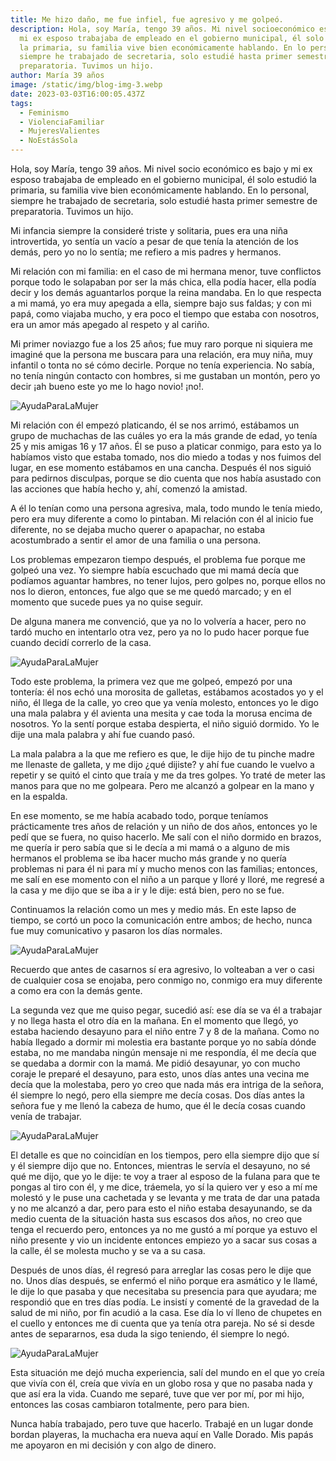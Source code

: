 ```yaml
---
title: Me hizo daño, me fue infiel, fue agresivo y me golpeó.
description: Hola, soy María, tengo 39 años. Mi nivel socioeconómico es bajo y
  mi ex esposo trabajaba de empleado en el gobierno municipal, él solo estudió
  la primaria, su familia vive bien económicamente hablando. En lo personal,
  siempre he trabajado de secretaria, solo estudié hasta primer semestre de
  preparatoria. Tuvimos un hijo.
author: María 39 años
image: /static/img/blog-img-3.webp
date: 2023-03-03T16:00:05.437Z
tags:
  - Feminismo
  - ViolenciaFamiliar
  - MujeresValientes
  - NoEstásSola
---
```


Hola, soy María, tengo 39 años. Mi nivel socio económico es bajo y mi ex esposo trabajaba de empleado en el gobierno municipal, él solo estudió la primaria, su familia vive bien económicamente hablando. En lo personal, siempre he trabajado de secretaria, solo estudié hasta primer semestre de preparatoria. Tuvimos un hijo.

Mi infancia siempre la consideré triste y solitaria, pues era una niña introvertida, yo sentía un vacío a pesar de que tenía la atención de los demás, pero yo no lo sentía; me refiero a mis padres y hermanos.

Mi relación con mi familia: en el caso de mi hermana menor, tuve conflictos porque todo le solapaban por ser la más chica, ella podía hacer, ella podía decir y los demás aguantarlos porque la reina mandaba. En lo que respecta a mi mamá, yo era muy apegada a ella, siempre bajo sus faldas; y con mi papá, como viajaba mucho, y era poco el tiempo que estaba con nosotros, era un amor más apegado al respeto y al cariño.

Mi primer noviazgo fue a los 25 años; fue muy raro porque ni siquiera me imaginé que la persona me buscara para una relación, era muy niña, muy infantil o tonta no sé cómo decirle. Porque no tenía experiencia. No sabía, no tenía ningún contacto con hombres, si me gustaban un montón, pero yo decir ¡ah bueno este yo me lo hago novio! ¡no!.

![AyudaParaLaMujer](/static/img/blog-img-6.webp "AyudaParaLaMujer")

Mi relación con él empezó platicando, él se nos arrimó, estábamos un grupo de muchachas de las cuáles yo era la más grande de edad, yo tenía 25 y mis amigas 16 y 17 años. Él se puso a platicar conmigo, para esto ya lo habíamos visto que estaba tomado, nos dio miedo a todas y nos fuimos del lugar, en ese momento estábamos en una cancha. Después él nos siguió para pedirnos disculpas, porque se dio cuenta que nos había asustado con las acciones que había hecho y, ahí, comenzó la amistad.

A él lo tenían como una persona agresiva, mala, todo mundo le tenía miedo, pero era muy diferente a como lo pintaban. Mi relación con él al inicio fue diferente, no se dejaba mucho querer o apapachar, no estaba acostumbrado a sentir el amor de una familia o una persona.

Los problemas empezaron tiempo después, el problema fue porque me golpeó una vez. Yo siempre había escuchado que mi mamá decía que podíamos aguantar hambres, no tener lujos, pero golpes no, porque ellos no nos lo dieron, entonces, fue algo que se me quedó marcado; y en el momento que sucede pues ya no quise seguir.

De alguna manera me convenció, que ya no lo volvería a hacer, pero no tardó mucho en intentarlo otra vez, pero ya no lo pudo hacer porque fue cuando decidí correrlo de la casa.

![AyudaParaLaMujer](/static/img/blog-img-7.webp "AyudaParaLaMujer")

Todo este problema, la primera vez que me golpeó, empezó por una tontería: él nos echó una morosita de galletas, estábamos acostados yo y el niño, él llega de la calle, yo creo que ya venía molesto, entonces yo le digo una mala palabra y él avienta una mesita y cae toda la morusa encima de nosotros. Yo la sentí porque estaba despierta, el niño siguió dormido. Yo le dije una mala palabra y ahí fue cuando pasó.

La mala palabra a la que me refiero es que, le dije hijo de tu pinche madre me llenaste de galleta, y me dijo ¿qué dijiste? y ahí fue cuando le vuelvo a repetir y se quitó el cinto que traía y me da tres golpes. Yo traté de meter las manos para que no me golpeara. Pero me alcanzó a golpear en la mano y en la espalda.

En ese momento, se me había acabado todo, porque teníamos prácticamente tres años de relación y un niño de dos años, entonces yo le pedí que se fuera, no quiso hacerlo. Me salí con el niño dormido en brazos, me quería ir pero sabía que si le decía a mi mamá o a alguno de mis hermanos el problema se iba hacer mucho más grande y no quería problemas ni para él ni para mí y mucho menos con las familias; entonces, me salí en ese momento con el niño a un parque y lloré y lloré, me regresé a la casa y me dijo que se iba a ir y le dije: está bien, pero no se fue.

Continuamos la relación como un mes y medio más. En este lapso de tiempo, se cortó un poco la comunicación entre ambos; de hecho, nunca fue muy comunicativo y pasaron los días normales.

![AyudaParaLaMujer](/static/img/blog-img-8.webp "AyudaParaLaMujer")

Recuerdo que antes de casarnos sí era agresivo, lo volteaban a ver o casi de cualquier cosa se enojaba, pero conmigo no, conmigo era muy diferente a como era con la demás gente.

La segunda vez que me quiso pegar, sucedió así: ese día se va él a trabajar y no llega hasta el otro día en la mañana. En el momento que llegó, yo estaba haciendo desayuno para el niño entre 7 y 8 de la mañana. Como no había llegado a dormir mi molestia era bastante porque yo no sabía dónde estaba, no me mandaba ningún mensaje ni me respondía, él me decía que se quedaba a dormir con la mamá. Me pidió desayunar, yo con mucho coraje le preparé el desayuno, para esto, unos días antes una vecina me decía que la molestaba, pero yo creo que nada más era intriga de la señora, él siempre lo negó, pero ella siempre me decía cosas. Dos días antes la señora fue y me llenó la cabeza de humo, que él le decía cosas cuando venía de trabajar.

![AyudaParaLaMujer](/static/img/blog-img-9.webp "AyudaParaLaMujer")

El detalle es que no coincidían en los tiempos, pero ella siempre dijo que sí y él siempre dijo que no. Entonces, mientras le servía el desayuno, no sé qué me dijo, que yo le dije: te voy a traer al esposo de la fulana para que te pongas al tiro con él, y me dice, tráemela, yo sí la quiero ver y eso a mí me molestó y le puse una cachetada y se levanta y me trata de dar una patada y no me alcanzó a dar, pero para esto el niño estaba desayunando, se da medio cuenta de la situación hasta sus escasos dos años, no creo que tenga el recuerdo pero, entonces ya no me gustó a mí porque ya estuvo el niño presente y vio un incidente entonces empiezo yo a sacar sus cosas a la calle, él se molesta mucho y se va a su casa.

Después de unos días, él regresó para arreglar las cosas pero le dije que no. Unos días después, se enfermó el niño porque era asmático y le llamé, le dije lo que pasaba y que necesitaba su presencia para que ayudara; me respondió que en tres días podía. Le insistí y comenté de la gravedad de la salud de mi niño, por fin acudió a la casa. Ese día lo ví lleno de chupetes en el cuello y entonces me di cuenta que ya tenía otra pareja. No sé si desde antes de separarnos, esa duda la sigo teniendo, él siempre lo negó.

![AyudaParaLaMujer](/static/img/blog-img-10.webp "AyudaParaLaMujer")

Esta situación me dejó mucha experiencia, salí del mundo en el que yo creía que vivía con él, creía que vivía en un globo rosa y que no pasaba nada y que así era la vida. Cuando me separé, tuve que ver por mí, por mi hijo, entonces las cosas cambiaron totalmente, pero para bien.

Nunca había trabajado, pero tuve que hacerlo. Trabajé en un lugar donde bordan playeras, la muchacha era nueva aquí en Valle Dorado. Mis papás me apoyaron en mi decisión y con algo de dinero.
